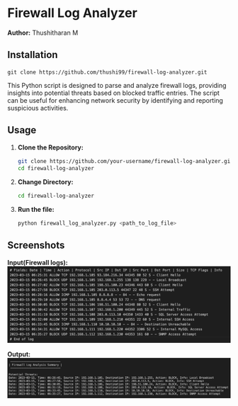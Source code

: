 # Firewall Log Analyzer

**Author:** Thushitharan M

## Installation

```
git clone https://github.com/thushi99/firewall-log-analyzer.git
```

This Python script is designed to parse and analyze firewall logs, providing insights into potential threats based on blocked traffic entries. The script can be useful for enhancing network security by identifying and reporting suspicious activities.

## Usage

1. **Clone the Repository:**
   ```bash
   git clone https://github.com/your-username/firewall-log-analyzer.git
   cd firewall-log-analyzer
   ```
2. **Change Directory:**
   ```bash
   cd firewall-log-analyzer
   ```
3. **Run the file:**
   ```bash
   python firewall_log_analyzer.py <path_to_log_file>
   ```

## Screenshots
**Input(Firewall logs):**
![input](images/input.png)

**Output:**
![input](images/output.png)